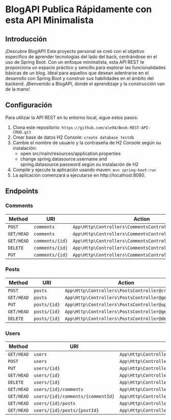 # BlogAPI Publica Rápidamente con esta API Minimalista

## Introducción

¡Descubre BlogAPI! Este proyecto personal se creó con el objetivo específico de 
aprender tecnologías del lado del back, centrándose en el uso de Spring Boot. Con un 
enfoque minimalista, esta API REST te proporciona un espacio práctico y sencillo para 
explorar las funcionalidades básicas de un blog. Ideal para aquellos que desean adentrarse 
en el desarrollo con Spring Boot y construir sus habilidades en el ámbito del backend. 
¡Bienvenido a BlogAPI, donde el aprendizaje y la construcción van de la mano!

## Configuración
Para utilizar la API REST en tu entorno local, sigue estos pasos:

1. Clona este repositorio: `https://github.com/ale94/Book-REST-API-CRUD.git`
2. Crear base de datos H2 Console: `create database testdb`
3. Cambie el nombre de usuario y la contraseña de H2 Console según su instalación:
    - open src/main/resources/application.properties
    - change spring.datasource.username and spring.datasource.password según su instalación de H2
4. Compile y ejecute la aplicación usando maven: `mvn spring-boot:run`
5. La aplicación comenzará a ejecutarse en http://localhost:8080.

## Endpoints

### Comments

| Method     | URI                               | Action                                                  |
|------------|-----------------------------------|---------------------------------------------------------|
| `POST`     | `comments`                        | `App\Http\Controllers\CommentsController@createComment` |
| `GET/HEAD` | `comments`                        | `App\Http\Controllers\CommentsController@getComments`   |
| `GET/HEAD` | `comments/{id}`                   | `App\Http\Controllers\CommentsController@getComment`    |
| `DELETE`   | `comments/{id}`                   | `App\Http\Controllers\CommentsController@deleteComment` |
| `PUT`      | `comments/{id}`                   | `App\Http\Controllers\CommentsController@updateComment` |

### Posts

| Method     | URI                               | Action                                                  |
|------------|-----------------------------------|---------------------------------------------------------|
| `POST`     | `posts`                           | `App\Http\Controllers\PostsController@createPost`       |
| `GET/HEAD` | `posts`                           | `App\Http\Controllers\PostsController@getPosts`         |
| `PUT`      | `posts/{id}`                      | `App\Http\Controllers\PostsController@updatePost`       |
| `GET/HEAD` | `posts/{id}`                      | `App\Http\Controllers\PostsController@getPost`          |
| `DELETE`   | `posts/{id}`                      | `App\Http\Controllers\PostsController@deletePost`       |

### Users

| Method     | URI                               | Action                                                  |
|------------|-----------------------------------|---------------------------------------------------------|
| `GET/HEAD` | `users`                           | `App\Http\Controllers\UsersController@getUsers`         |
| `POST`     | `users`                           | `App\Http\Controllers\UsersController@createUser`       |
| `PUT`      | `users/{id}`                      | `App\Http\Controllers\UsersController@updateUser`       |
| `GET/HEAD` | `users/{id}`                      | `App\Http\Controllers\UsersController@getUser`          |
| `DELETE`   | `users/{id}`                      | `App\Http\Controllers\UsersController@deleteUser`       |
| `GET/HEAD` | `users/{id}/comments`             | `App\Http\Controllers\UsersController@getUserComments`  |
| `GET/HEAD` | `users/{id}/comments/{commentId}` | `App\Http\Controllers\UsersController@getUserComment`   |
| `GET/HEAD` | `users/{id}/posts`                | `App\Http\Controllers\UsersController@getUserPosts`     |
| `GET/HEAD` | `users/{id}/posts/{postId}`       | `App\Http\Controllers\UsersController@getUserPost`      |
